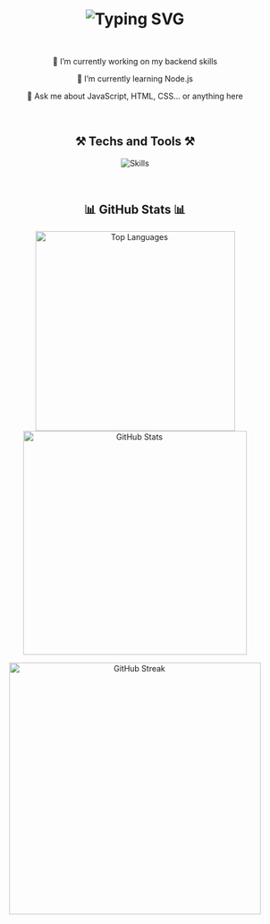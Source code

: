 <h1 align="center">
  <img src="https://readme-typing-svg.herokuapp.com/?font=Righteous&size=35&center=true&vCenter=true&width=500&height=70&duration=4000&lines=Hey+there!+👋;+I'm+Leo!" alt="Typing SVG" />
</h1>

<br />

<div align="center">
  
  🔭 I’m currently working on my backend skills  

  🌱 I’m currently learning Node.js

  💬 Ask me about JavaScript, HTML, CSS... or anything here

</div>

<br />

<h2 align="center">⚒️ Techs and Tools ⚒️</h2>

<p align="center">
  <img src="https://skillicons.dev/icons?i=html,css,js,ts,nodejs,react,tailwind,github,vscode" alt="Skills" />
</p>

<br />

<h2 align="center">📊 GitHub Stats 📊</h2>

<p align="center">
  <img width="357" src="https://github-readme-stats.vercel.app/api/top-langs/?username=leleo1337&hide=html&langs_count=8&layout=compact&theme=react&border_radius=10" alt="Top Languages" />
  <img width="400" src="https://github-readme-stats.vercel.app/api?username=leleo1337&show_icons=true&theme=react&border_radius=10" alt="GitHub Stats" />
</p>

<p align="center">
  <a href="https://git.io/streak-stats">
    <img width="450" src="https://github-readme-streak-stats.herokuapp.com?user=leleo1337&theme=react&border_radius=10&exclude_days=Sun%2CSat" alt="GitHub Streak" />
  </a>
</p>

